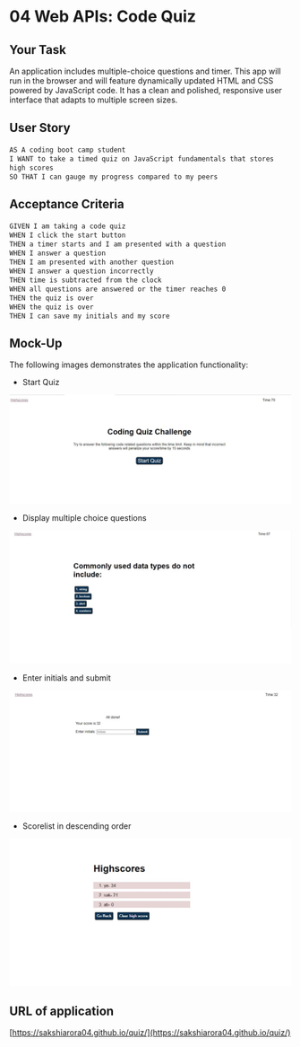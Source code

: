 # 04 Web APIs: Code Quiz

## Your Task

An application includes multiple-choice questions and timer. This app will run in the browser and will feature dynamically updated HTML and CSS powered by JavaScript code. It has a clean and polished, responsive user interface that adapts to multiple screen sizes.


## User Story

```
AS A coding boot camp student
I WANT to take a timed quiz on JavaScript fundamentals that stores high scores
SO THAT I can gauge my progress compared to my peers
```

## Acceptance Criteria

```
GIVEN I am taking a code quiz
WHEN I click the start button
THEN a timer starts and I am presented with a question
WHEN I answer a question
THEN I am presented with another question
WHEN I answer a question incorrectly
THEN time is subtracted from the clock
WHEN all questions are answered or the timer reaches 0
THEN the quiz is over
WHEN the quiz is over
THEN I can save my initials and my score
```

## Mock-Up

The following images demonstrates the application functionality:

* Start Quiz


![Start quiz.](./Assets/img/start.jpg)

* Display multiple choice questions


![Display multiple choice questions.](./Assets/img/questions.jpg)

* Enter initials and submit


![ Enter initials and submit.](./Assets/img/initial.jpg)

* Scorelist in descending order


![ Scorelist in descending order.](./Assets/img/highscore.jpg)



## URL of application

[https://sakshiarora04.github.io/quiz/](https://sakshiarora04.github.io/quiz/)
